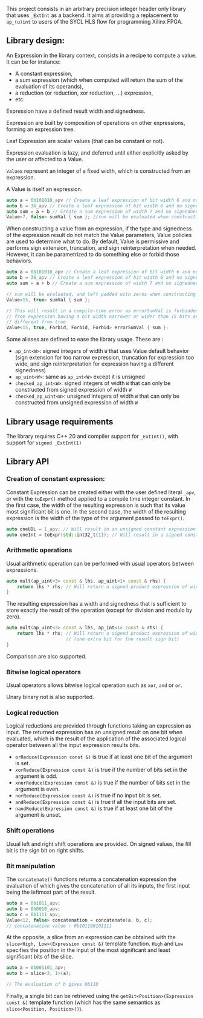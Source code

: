 This project consists in an arbitrary precision integer header only library that uses `_ExtInt` as a backend.
It aims at providing a replacement to `ap_(u)int` to users of the SYCL HLS flow for programming Xilinx FPGA.

## Library design:

An Expression in the library context, consists in a recipe to compute a value.
It can be for instance:

+ A constant expression,
+ a sum expression (which when computed will return the sum of the evaluation of its operands),
+ a reduction (or reduction, xor reduction, ...) expression,
+ etc.

Expression have a defined result width and signedness.

Expression are built by composition of operations on other expressions, forming an expression tree.

Leaf Expression are scalar values (that can be constant or not).

Expression evaluation is lazy, and deferred until either explicitly asked by the user or affected to a Value.

`Value`s represent an integer of a fixed width, which is constructed from an expression.

A Value is itself an expression.

```c++
auto a = 0b101010_apv // Create a leaf expression of bit width 6 and no signedness
auto b = 36_apv // Create a leaf expression of bit width 6 and no signedness
auto sum = a + b // Create a sum expression of width 7 and no signedness
Value<7, false> sumVal { sum }; //sum will be evaluated when constructing sumVal
```

 When constructing a value from an expression, if the type and signedness of the expression result do not match the Value parameters, Value policies are used to determine what to do. 
 By default, Value is permissive and performs sign extension, truncation, and sign reinterpretation when needed.
 However, it can be parametrized to do something else or forbid those behaviors.
 
```c++
auto a = 0b101010_apv // Create a leaf expression of bit width 6 and no signedness
auto b = 36_apv // Create a leaf expression of bit width 6 and no signedness
auto sum = a + b // Create a sum expression of width 7 and no signedness

// sum will be evaluated, and left padded with zeros when constructing sumVal
Value<15, true> sumVal { sum };  

// This will result in a compile-time error as errorSumVal is forbidden to be constructed
// from expression having a bit width narrower or wider than 15 bits or a signedness 
// different from true  
Value<15, true, Forbid, Forbid, Forbid> errorSumVal { sum };  
```

Some aliases are defined to ease the library usage. These are :

+ `ap_int<W>`: signed integers of width `W` that uses Value default behavior (sign extension for too narrow expression, truncation for expression too wide, and sign reinterpretation for expression having a different signedness)
+ `ap_uint<W>`: same as `ap_int<W>` except it is unsigned
+ `checked_ap_int<W>`: signed integers of width `W` that can only be constructed from signed expression of width `W`
+ `checked_ap_uint<W>`: unsigned integers of width `W` that can only be constructed from unsigned expression of width `W`

## Library usage requirements

The library requires C++ 20 and compiler support for `_ExtInt()`, with support for `signed _ExtInt(1)` 

## Library API

### Creation of constant expression:

Constant Expression can be created either with the user defined literal `_apv`, or with the `toExpr()` method applied to a compile time integer constant. 
In the first case, the width of the resulting expression is such that its value most significant bit is one.
In the second case, the width of the resulting expression is the width of the type of the argument passed to `toExpr()`.

```c++
auto oneUDL = 1_apv; // Will result in an unsigned constant expression of width 1
auto oneInt = toExpr(std::int32_t{1}); // Will result in a signed constant expression of width 32
```

### Arithmetic operations

Usual arithmetic operation can be performed with usual operators between expressions.

```c++
auto mult(ap_uint<3> const & lhs, ap_uint<1> const & rhs) {
    return lhs * rhs; // Will return a signed product expression of width 3
}
```

The resulting expression has a width and signedness that is sufficient to store exactly the result of the operation (except for division and modulo by zero).
 

```c++
auto mult(ap_uint<3> const & lhs, ap_int<1> const & rhs) {
    return lhs * rhs; // Will return a signed product expression of width 4
                      // (one extra bit for the result sign bit)
}
```

Comparison are also supported.

### Bitwise logical operators

Usual operators allows bitwise logical operation such as `xor`, `and` or `or`.

Unary binary not is also supported.

### Logical reduction

Logical reductions are provided through functions taking an expression as input.
The returned expression has an unsigned result on one bit when evaluated, which is the result of 
the application of the associated logical operator between all the input expression results bits.

+ `orReduce(Expression const &)` is true if at least one bit of the argument is set.
+ `xorReduce(Expression const &)`  is true if the number of bits set in the argument is odd.
+ `xnorReduce(Expression const &)` is true if the number of bits set in the argument is even.
+ `norReduce(Expression const &)` is true if no input bit is set.
+ `andReduce(Expression const &)` is true if all the input bits are set.
+ `nandReduce(Expression const &)` is true if at least one bit of the argument is unset.

### Shift operations

Usual left and right shift operations are provided. 
On signed values, the fill bit is the sign bit on right shifts.

### Bit manipulation

The `concatenate()` functions returns a concatenation expression the evaluation of which gives the concatenation of all its inputs, the first input being the leftmost part of the result.

```c++
auto a = 0b1011_apv;
auto b = 0b0010_apv;
auto c = 0b1111_apv;
Value<12, false> concatenation = concatenate(a, b, c);
// concatenation value : 0b101100101111
```

At the opposite, a slice from an expression can be obtained with the `slice<High, Low>(Expression const &)` template function.
`High` and `Low` specifies the position in the input of the most significant and least significant bits of the slice.

```c++
auto a = 0b001101_apv;
auto b = slice<3, 1>(a);

// The evaluation of b gives 0b110
```

Finally, a single bit can be retrieved using the `getBit<Position>(Expression const &)` template function (which has the same semantics as `slice<Position, Position>()`).

